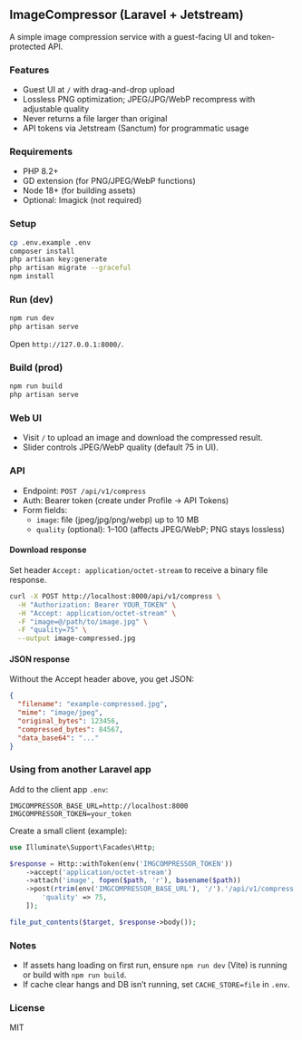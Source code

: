 ## ImageCompressor (Laravel + Jetstream)

A simple image compression service with a guest-facing UI and token-protected API.

### Features
- Guest UI at `/` with drag-and-drop upload
- Lossless PNG optimization; JPEG/JPG/WebP recompress with adjustable quality
- Never returns a file larger than original
- API tokens via Jetstream (Sanctum) for programmatic usage

### Requirements
- PHP 8.2+
- GD extension (for PNG/JPEG/WebP functions)
- Node 18+ (for building assets)
- Optional: Imagick (not required)

### Setup
```bash
cp .env.example .env
composer install
php artisan key:generate
php artisan migrate --graceful
npm install
```

### Run (dev)
```bash
npm run dev
php artisan serve
```
Open `http://127.0.0.1:8000/`.

### Build (prod)
```bash
npm run build
php artisan serve
```

### Web UI
- Visit `/` to upload an image and download the compressed result.
- Slider controls JPEG/WebP quality (default 75 in UI).

### API
- Endpoint: `POST /api/v1/compress`
- Auth: Bearer token (create under Profile → API Tokens)
- Form fields:
  - `image`: file (jpeg/jpg/png/webp) up to 10 MB
  - `quality` (optional): 1–100 (affects JPEG/WebP; PNG stays lossless)

#### Download response
Set header `Accept: application/octet-stream` to receive a binary file response.
```bash
curl -X POST http://localhost:8000/api/v1/compress \
  -H "Authorization: Bearer YOUR_TOKEN" \
  -H "Accept: application/octet-stream" \
  -F "image=@/path/to/image.jpg" \
  -F "quality=75" \
  --output image-compressed.jpg
```

#### JSON response
Without the Accept header above, you get JSON:
```json
{
  "filename": "example-compressed.jpg",
  "mime": "image/jpeg",
  "original_bytes": 123456,
  "compressed_bytes": 84567,
  "data_base64": "..."
}
```

### Using from another Laravel app
Add to the client app `.env`:
```env
IMGCOMPRESSOR_BASE_URL=http://localhost:8000
IMGCOMPRESSOR_TOKEN=your_token
```

Create a small client (example):
```php
use Illuminate\Support\Facades\Http;

$response = Http::withToken(env('IMGCOMPRESSOR_TOKEN'))
    ->accept('application/octet-stream')
    ->attach('image', fopen($path, 'r'), basename($path))
    ->post(rtrim(env('IMGCOMPRESSOR_BASE_URL'), '/').'/api/v1/compress', [
        'quality' => 75,
    ]);

file_put_contents($target, $response->body());
```

### Notes
- If assets hang loading on first run, ensure `npm run dev` (Vite) is running or build with `npm run build`.
- If cache clear hangs and DB isn’t running, set `CACHE_STORE=file` in `.env`.

### License
MIT

